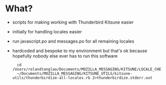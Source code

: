 # What?
* scripts for making working with Thunderbird Kitsune easier
* initially for handling locales easier
* run javascript.po and messages.po for all remaining locales
* hardcoded and bespoke to my environment but that's ok because hopefully nobody else ever has to run this software

        cd /Users/rolandtanglao/Documents/MOZILLA_MESSAGING/KITSUNE/LOCALE_CHECKOUT/trunk/locales
        ~/Documents/MOZILLA_MESSAGING/KITSUNE_UTILS/kitsune-utils/thunderbirdize-all-locales.rb 2>thunderbirdize.stderr.out